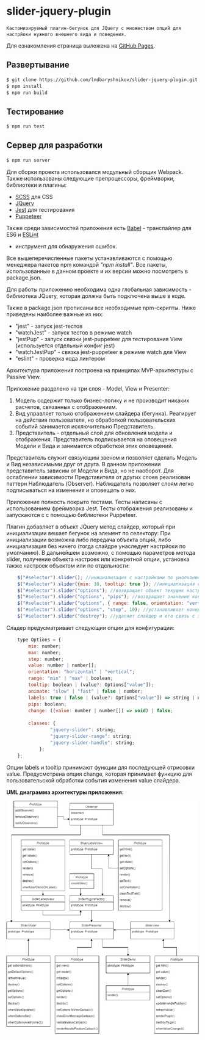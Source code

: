 # slider-jquery-plugin
    Кастомизируемый плагин-бегунок для JQuery с множеством опций для настрйоки нужного внешнего вида и поведения.

Для ознакомления страница выложена на 
[GitHub Pages](https://lndbaryshnikov.github.io/slider-jquery-plugin/).

Развертывание 
-------------
```bash
$ git clone https://github.com/lndbaryshnikov/slider-jquery-plugin.git
$ npm install
$ npm run build
```

Тестирование 
-------------
```bash
$ npm run test
```

Сервер для разработки
-------------
```bash
$ npm run server
```

Для сборки проекта использовался модульный сборщик Webpack.
Также использованы следующие препроцессоры, фреймворки, 
библиотеки и плагины:
* [SCSS](https://github.com/sass/sass) для CSS
* [JQuery](https://www.npmjs.com/package/jquery)
* [Jest](https://www.npmjs.com/package/jest) для тестирования
* [Puppeteer](https://www.npmjs.com/package/puppeteer)

Также среди зависимостей приложения есть 
[Babel](https://babeljs.io/) - транспайлер для ES6 и 
[ESLint](https://www.npmjs.com/package/eslint) 
- инструмент для обнаружения ошибок.

Все вышеперечисленные пакеты устанавливаются с помощью менеджера 
пакетов npm командой _"npm install"_. Все пакеты, использованные 
в данном проекте и их версии можно посмотреть в package.json.

Для работы приложению необходима одна глобальная зависимость - 
библиотека JQuery, которая должна быть подключена выше в коде. 

Также в package.json прописаны все необходимые npm-скрипты. Ниже 
приведены наиболее важные из них:
* "jest" - запуск jest-тестов
* "watchJest" - запуск тестов в режиме watch
* "jestPup" - запуск связки jest-puppeteer для тестирования View
(используется отдельный конфиг jest)
* "watchJestPup" - связка jest-puppeteer в режиме watch для View
* "eslint" - проверка кода линтером

Архитектура приложения построена на принципах MVP-архитектуры 
с Passive View.

Приложение разделено на три слоя - Model, View и Presenter:

1. Модель содержит только бизнес-логику и не производит 
никаких расчетов, связанных с отображением.
2. Вид управляет только отображением слайдера (бегунка).
Реагирует на действия пользователя, но обработкой 
пользовательских событий занимается исключительно Представитель.
3. Представитель - отдельный слой для обновления модели и 
отображения. Представитель подписывается на оповещения Модели и Вида
и занимается обработкой этих оповещений.

Представитель служит связующим звеном и позволяет сделать Модель и Вид
независимыми друг от друга. В данном приложении представитель 
зависим от Модели и Вида, но не наоборот. Для ослаблении зависимости 
Представителя от других слоев реализован паттерн Наблюдатель 
(Observer). Наблюдатель позволяет слоям легко подписываться на 
изменения и оповещать о них.

Приложение полность покрыто тестами. Тесты написаны с использованием
фреймворка Jest. Тесты отображения реализованы и запускаются с 
с помощью библиотеки Puppeteer. 

Плагин добавляет в объект JQuery метод слайдер, который при инициализации 
вешает бегунок на элемент по селектору:
При инициализации возможна либо передача объекта опций, либо инициализация
без ничего (тогда слайдре унаследует настрйоки по умолчанию).
В дальнейшем возможно, с помощью параметров метода slider,
получение объекта настроек или конкретной опции, установка также настроек 
объектом или по отдельности:

```js
    $("#selector").slider(); //инициализация с настройками по умолчанию
    $("#selector").slider({min: 10, tooltip: true }); //инициализация с пользовательскими настройками
    $("#selector").slider("options"); //возвращает объект текущих настроек
    $("#selector").slider("options", "pips"); //возвращает значение конкретной опции
    $("#selector").slider("options", { range: false, orientation: "vertical" }); //устанавливает новые опции
    $("#selector").slider("options", "step", 10); //устанавливает конкретную опцию
    $("#selector").slider("destroy"); //удаляет слайдер и его связь с элементом ".selector"
```

Сладер предусматривает следующии опции для конфигурации:
```js
    type Options = {
        min: number;
        max: number;
        step: number;
        value: number | number[];
        orientation: "horizontal" | "vertical";
        range: "min" | "max" | boolean;
        tooltip: boolean | (value?: Options["value"]);
        animate: "slow" | "fast" | false | number;
        labels: true | false | (value?: Options["value"]) => string | number;
        pips: boolean;
        change: ((value: number | number[]) => void) | false;

        classes: {
                "jquery-slider": string;
                "jquery-slider-range": string;
                "jquery-slider-handle": string;
            };
    };
```

Опции labels и tooltip принимают функции для последующей отрисовки value.
Предусмотрена опция change, которая принимает функцию для пользовательской 
обработки события изменения value слайдера. 
 
**UML диаграмма архитектуры приложения:**

![UML Diagram](https://github.com/lndbaryshnikov/slider-jquery-plugin/blob/master/app/src/assets/images/uml.png)
